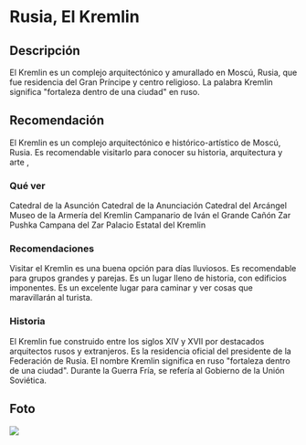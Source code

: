 # Rusia, El Kremlin


## Descripción

El Kremlin es un complejo arquitectónico y amurallado en Moscú, Rusia, que fue residencia del Gran Príncipe y centro religioso. La palabra Kremlin significa "fortaleza dentro de una ciudad" en ruso. 


## Recomendación

El Kremlin es un complejo arquitectónico e histórico-artístico de Moscú, Rusia. Es recomendable visitarlo para conocer su historia, arquitectura y arte , 
### Qué ver 
Catedral de la Asunción
Catedral de la Anunciación
Catedral del Arcángel
Museo de la Armería del Kremlin
Campanario de Iván el Grande
Cañón Zar Pushka
Campana del Zar
Palacio Estatal del Kremlin
### Recomendaciones 
Visitar el Kremlin es una buena opción para días lluviosos.
Es recomendable para grupos grandes y parejas.
Es un lugar lleno de historia, con edificios imponentes.
Es un excelente lugar para caminar y ver cosas que maravillarán al turista.
### Historia
El Kremlin fue construido entre los siglos XIV y XVII por destacados arquitectos rusos y extranjeros. 
Es la residencia oficial del presidente de la Federación de Rusia. 
El nombre Kremlin significa en ruso "fortaleza dentro de una ciudad". 
Durante la Guerra Fría, se refería al Gobierno de la Unión Soviética. 



## Foto

![](https://encrypted-tbn0.gstatic.com/images?q=tbn:ANd9GcQb6JRrVwTZxq4l2FDRN1FPnb3N9dH5Gpu_Tg&s)



